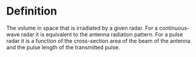 # Definition

The volume in space that is irradiated by a given radar. For a
continuous-wave radar it is equivalent to the antenna radiation pattern.
For a pulse radar it is a function of the cross-section area of the beam
of the antenna and the pulse length of the transmitted pulse.
